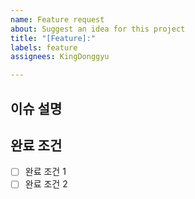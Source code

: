 ```yaml
---
name: Feature request
about: Suggest an idea for this project
title: "[Feature]:"
labels: feature
assignees: KingDonggyu

---
```


## 이슈 설명

>

## 완료 조건

- [ ] 완료 조건 1
- [ ] 완료 조건 2
